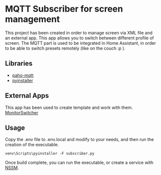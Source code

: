 # MQTT Subscriber for screen management

This project has been created in order to manage screen via XML file and an external app. This app allows you to switch
between different profile of screen. The MQTT part is used to be integrated in Home Assistant, in order to be able to
switch presets remotely (like on the couch :p ).

## Libraries

- [paho-mqtt](https://pypi.org/project/paho-mqtt/)
- [pyinstaller](https://pypi.org/project/pyinstaller/)

## External Apps

This app has been used to create template and work with them. [MonitorSwitcher](https://sourceforge.net/projects/monitorswitcher/)

## Usage

Copy the .env file to .env.local and modify to your needs, and then run the creation of the executable.

```shell
venv\Scripts\pyinstaller -F subscriber.py
```

Once build complete, you can run the executable, or create a service with [NSSM](https://nssm.cc/download).
